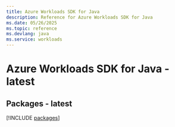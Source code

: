 ```yaml
---
title: Azure Workloads SDK for Java
description: Reference for Azure Workloads SDK for Java
ms.date: 05/26/2025
ms.topic: reference
ms.devlang: java
ms.service: workloads
---
```

# Azure Workloads SDK for Java - latest
## Packages - latest
[!INCLUDE [packages](workloads-index.md)]